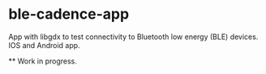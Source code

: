 # ble-cadence-app
App with libgdx to test connectivity to Bluetooth low energy (BLE) devices. IOS and Android app.

** Work in progress.
